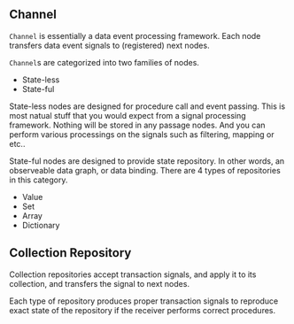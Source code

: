 



Channel
-------

`Channel` is essentially a data event processing framework.
Each node transfers data event signals to (registered) next 
nodes.

`Channel`s are categorized into two families of nodes.

-	State-less
-	State-ful

State-less nodes are designed for procedure call and event 
passing. This is most natual stuff that you would expect from
a signal processing framework. Nothing will be stored in any
passage nodes. And you can perform various processings on the
signals such as filtering, mapping or etc..

State-ful nodes are designed to provide state repository. In
other words, an observeable data graph, or data binding.
There are 4 types of repositories in this category.

-	Value
-	Set
-	Array
-	Dictionary








Collection Repository
---------------------

Collection repositories accept transaction signals, and apply
it to its collection, and transfers the signal to next nodes.

Each type of repository produces proper transaction signals to
reproduce exact state of the repository if the receiver performs
correct procedures.